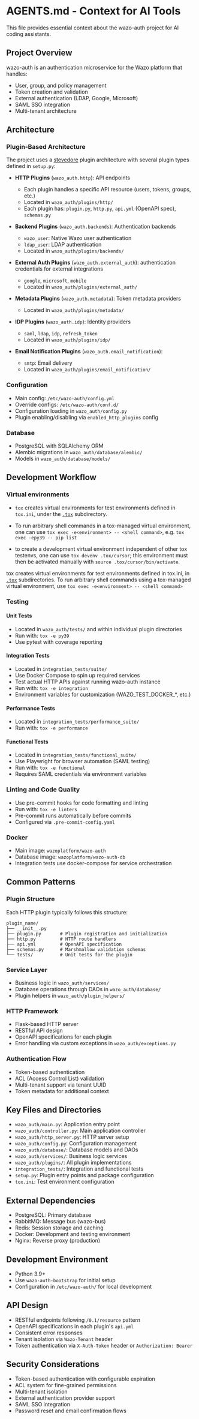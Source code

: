 # AGENTS.md - Context for AI Tools

This file provides essential context about the wazo-auth project for AI coding assistants.

## Project Overview

wazo-auth is an authentication microservice for the Wazo platform that handles:

- User, group, and policy management
- Token creation and validation
- External authentication (LDAP, Google, Microsoft)
- SAML SSO integration
- Multi-tenant architecture

## Architecture

### Plugin-Based Architecture

The project uses a [stevedore](https://docs.openstack.org/stevedore/latest/user/index.html) plugin architecture with several plugin types defined in `setup.py`:

- **HTTP Plugins** (`wazo_auth.http`): API endpoints
   - Each plugin handles a specific API resource (users, tokens, groups, etc.)
   - Located in `wazo_auth/plugins/http/`
   - Each plugin has: `plugin.py`, `http.py`, `api.yml` (OpenAPI spec), `schemas.py`

- **Backend Plugins** (`wazo_auth.backends`): Authentication backends
   - `wazo_user`: Native Wazo user authentication
   - `ldap_user`: LDAP authentication
   - Located in `wazo_auth/plugins/backends/`

- **External Auth Plugins** (`wazo_auth.external_auth`): authentication credentials for external integrations
   - `google`, `microsoft`, `mobile`
   - Located in `wazo_auth/plugins/external_auth/`

- **Metadata Plugins** (`wazo_auth.metadata`): Token metadata providers
   - Located in `wazo_auth/plugins/metadata/`

- **IDP Plugins** (`wazo_auth.idp`): Identity providers
   - `saml`, `ldap`, `idp`, `refresh_token`
   - Located in `wazo_auth/plugins/idp/`

- **Email Notification Plugins** (`wazo_auth.email_notification`):
   - `smtp`: Email delivery
   - Located in `wazo_auth/plugins/email_notification/`

### Configuration

- Main config: `/etc/wazo-auth/config.yml`
- Override configs: `/etc/wazo-auth/conf.d/`
- Configuration loading in `wazo_auth/config.py`
- Plugin enabling/disabling via `enabled_http_plugins` config

### Database

- PostgreSQL with SQLAlchemy ORM
- Alembic migrations in `wazo_auth/database/alembic/`
- Models in `wazo_auth/database/models/`

## Development Workflow

### Virtual environments

- `tox` creates virtual environments for test environments defined in `tox.ini`, under the [`.tox`](.tox) subdirectory.

- To run arbitrary shell commands in a tox-managed virtual environment, one can use `tox exec -e<environment> -- <shell command>`, e.g. `tox exec -epy39 -- pip list`

- to create a development virtual environment independent of other tox testenvs, one can use `tox devenv .tox/cursor`; this environment must then be activated manually with `source .tox/cursor/bin/activate`.

tox creates virtual environments for test environments defined in tox.ini, in [`.tox`](.tox) subdirectories.
To run arbitrary shell commands using a tox-managed virtual environment, use `tox exec -e<environment> -- <shell command>`
### Testing

#### Unit Tests

- Located in `wazo_auth/tests/` and within individual plugin directories
- Run with: `tox -e py39`
- Use pytest with coverage reporting

#### Integration Tests

- Located in `integration_tests/suite/`
- Use Docker Compose to spin up required services
- Test actual HTTP APIs against running wazo-auth instance
- Run with: `tox -e integration`
- Environment variables for customization (WAZO_TEST_DOCKER\_\*, etc.)

#### Performance Tests

- Located in `integration_tests/performance_suite/`
- Run with: `tox -e performance`

#### Functional Tests

- Located in `integration_tests/functional_suite/`
- Use Playwright for browser automation (SAML testing)
- Run with: `tox -e functional`
- Requires SAML credentials via environment variables

### Linting and Code Quality

- Use pre-commit hooks for code formatting and linting
- Run with: `tox -e linters`
- Pre-commit runs automatically before commits
- Configured via `.pre-commit-config.yaml`

### Docker

- Main image: `wazoplatform/wazo-auth`
- Database image: `wazoplatform/wazo-auth-db`
- Integration tests use docker-compose for service orchestration

## Common Patterns

### Plugin Structure

Each HTTP plugin typically follows this structure:

```
plugin_name/
├── __init__.py
├── plugin.py       # Plugin registration and initialization
├── http.py         # HTTP route handlers
├── api.yml         # OpenAPI specification
├── schemas.py      # Marshmallow validation schemas
└── tests/          # Unit tests for the plugin
```

### Service Layer

- Business logic in `wazo_auth/services/`
- Database operations through DAOs in `wazo_auth/database/`
- Plugin helpers in `wazo_auth/plugin_helpers/`

### HTTP Framework

- Flask-based HTTP server
- RESTful API design
- OpenAPI specifications for each plugin
- Error handling via custom exceptions in `wazo_auth/exceptions.py`

### Authentication Flow

- Token-based authentication
- ACL (Access Control List) validation
- Multi-tenant support via tenant UUID
- Token metadata for additional context

## Key Files and Directories

- `wazo_auth/main.py`: Application entry point
- `wazo_auth/controller.py`: Main application controller
- `wazo_auth/http_server.py`: HTTP server setup
- `wazo_auth/config.py`: Configuration management
- `wazo_auth/database/`: Database models and DAOs
- `wazo_auth/services/`: Business logic services
- `wazo_auth/plugins/`: All plugin implementations
- `integration_tests/`: Integration and functional tests
- `setup.py`: Plugin entry points and package configuration
- `tox.ini`: Test environment configuration

## External Dependencies

- PostgreSQL: Primary database
- RabbitMQ: Message bus (wazo-bus)
- Redis: Session storage and caching
- Docker: Development and testing environment
- Nginx: Reverse proxy (production)

## Development Environment

- Python 3.9+
- Use `wazo-auth-bootstrap` for initial setup
- Configuration in `/etc/wazo-auth/` for local development

## API Design

- RESTful endpoints following `/0.1/resource` pattern
- OpenAPI specifications in each plugin's `api.yml`
- Consistent error responses
- Tenant isolation via `Wazo-Tenant` header
- Token authentication via `X-Auth-Token` header or `Authorization: Bearer`

## Security Considerations

- Token-based authentication with configurable expiration
- ACL system for fine-grained permissions
- Multi-tenant isolation
- External authentication provider support
- SAML SSO integration
- Password reset and email confirmation flows
